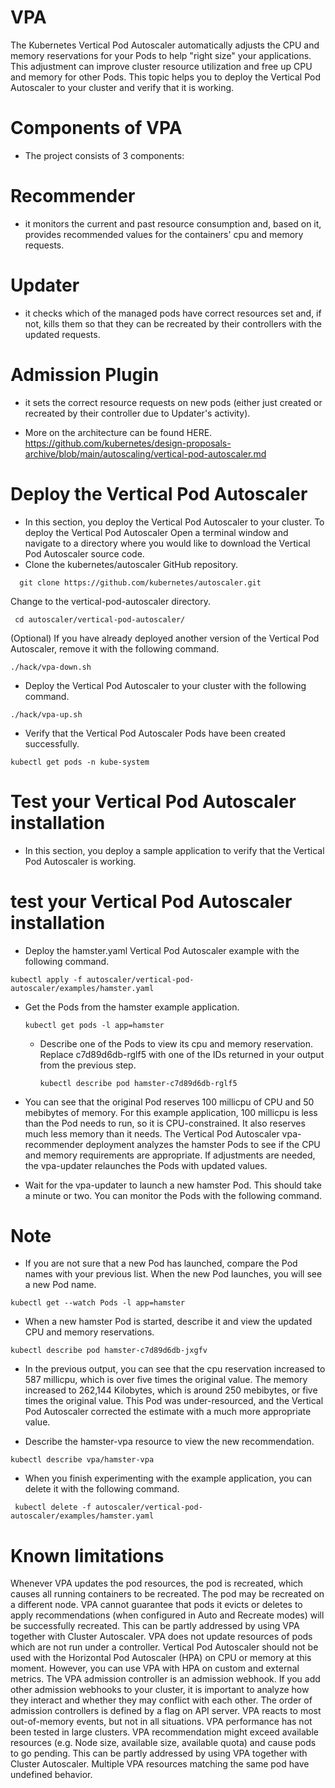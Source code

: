 # VPA
The Kubernetes Vertical Pod Autoscaler automatically adjusts the CPU and memory reservations for your Pods to help "right size" your applications. This adjustment can improve cluster resource utilization and free up CPU and memory for other Pods. This topic helps you to deploy the Vertical Pod Autoscaler to your cluster and verify that it is working.

# Components of VPA
- The project consists of 3 components:

# Recommender 
- it monitors the current and past resource consumption and, based on it, provides recommended values for the containers' cpu and memory requests.

# Updater
- it checks which of the managed pods have correct resources set and, if not, kills them so that they can be recreated by their controllers with the updated requests.

# Admission Plugin 
- it sets the correct resource requests on new pods (either just created or recreated by their controller due to Updater's activity).

- More on the architecture can be found HERE. https://github.com/kubernetes/design-proposals-archive/blob/main/autoscaling/vertical-pod-autoscaler.md

# Deploy the Vertical Pod Autoscaler

- In this section, you deploy the Vertical Pod Autoscaler to your cluster. To deploy the Vertical Pod Autoscaler Open a terminal window and navigate to a directory where you would like to download the Vertical Pod Autoscaler source code.
- Clone the kubernetes/autoscaler GitHub repository.
```
  git clone https://github.com/kubernetes/autoscaler.git
```
Change to the vertical-pod-autoscaler directory.

 ```
  cd autoscaler/vertical-pod-autoscaler/

 ```
(Optional) If you have already deployed another version of the Vertical Pod Autoscaler, remove it with the following command.

```
./hack/vpa-down.sh

```
- Deploy the Vertical Pod Autoscaler to your cluster with the following command.
```
./hack/vpa-up.sh

```

- Verify that the Vertical Pod Autoscaler Pods have been created successfully.
```
kubectl get pods -n kube-system
```
# Test your Vertical Pod Autoscaler installation

- In this section, you deploy a sample application to verify that the Vertical Pod Autoscaler is working.

# test your Vertical Pod Autoscaler installation

- Deploy the hamster.yaml Vertical Pod Autoscaler example with the following command.

```
kubectl apply -f autoscaler/vertical-pod-autoscaler/examples/hamster.yaml

```

- Get the Pods from the hamster example application.
  ```
  kubectl get pods -l app=hamster

  ```

  - Describe one of the Pods to view its cpu and memory reservation. Replace c7d89d6db-rglf5 with one of the IDs returned in your output from the previous step.
 
    ```
    kubectl describe pod hamster-c7d89d6db-rglf5
    ```

- You can see that the original Pod reserves 100 millicpu of CPU and 50 mebibytes of memory. For this example application, 100 millicpu is less than the Pod needs to run, 
  so it is CPU-constrained. It also reserves much less memory than it needs. The Vertical Pod Autoscaler vpa-recommender deployment analyzes the hamster Pods to see if the 
  CPU and memory requirements are appropriate. If adjustments are needed, the vpa-updater relaunches the Pods with updated values.

- Wait for the vpa-updater to launch a new hamster Pod. This should take a minute or two. You can monitor the Pods with the following command.

# Note 

- If you are not sure that a new Pod has launched, compare the Pod names with your previous list. When the new Pod launches, you will see a new Pod name.

```
kubectl get --watch Pods -l app=hamster
```
- When a new hamster Pod is started, describe it and view the updated CPU and memory reservations.

```
kubectl describe pod hamster-c7d89d6db-jxgfv
```

- In the previous output, you can see that the cpu reservation increased to 587 millicpu, which is over five times the original value. The memory increased to 262,144 
  Kilobytes, which is around 250 mebibytes, or five times the original value. This Pod was under-resourced, and the Vertical Pod Autoscaler corrected the estimate with a 
  much more appropriate value.

- Describe the hamster-vpa resource to view the new recommendation.
```
kubectl describe vpa/hamster-vpa
```
- When you finish experimenting with the example application, you can delete it with the following command.
```
 kubectl delete -f autoscaler/vertical-pod-autoscaler/examples/hamster.yaml
```
# Known limitations
Whenever VPA updates the pod resources, the pod is recreated, which causes all running containers to be recreated. The pod may be recreated on a different node.
VPA cannot guarantee that pods it evicts or deletes to apply recommendations (when configured in Auto and Recreate modes) will be successfully recreated. This can be partly addressed by using VPA together with Cluster Autoscaler.
VPA does not update resources of pods which are not run under a controller.
Vertical Pod Autoscaler should not be used with the Horizontal Pod Autoscaler (HPA) on CPU or memory at this moment. However, you can use VPA with HPA on custom and external metrics.
The VPA admission controller is an admission webhook. If you add other admission webhooks to your cluster, it is important to analyze how they interact and whether they may conflict with each other. The order of admission controllers is defined by a flag on API server.
VPA reacts to most out-of-memory events, but not in all situations.
VPA performance has not been tested in large clusters.
VPA recommendation might exceed available resources (e.g. Node size, available size, available quota) and cause pods to go pending. This can be partly addressed by using VPA together with Cluster Autoscaler.
Multiple VPA resources matching the same pod have undefined behavior.

